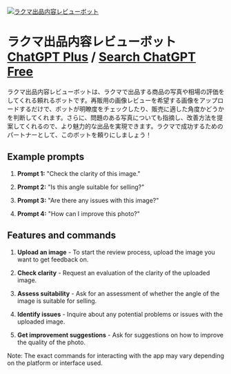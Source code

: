 
[![ラクマ出品内容レビューボット](https://files.oaiusercontent.com/file-A1LpoADwKjDB8ShHCCdZ5XFY?se=2123-10-18T02%3A21%3A22Z&sp=r&sv=2021-08-06&sr=b&rscc=max-age%3D31536000%2C%20immutable&rscd=attachment%3B%20filename%3D6ebebeb3-62d8-4ed1-ba3c-a3b227b20ecd.png&sig=hbwREzUKqF3cXxHc70RPyXtFkzO9y/ikfiwUiX24yEY%3D)](https://chat.openai.com/g/g-aQFXlspAU-rakumachu-pin-nei-rong-rebiyubotuto)

# ラクマ出品内容レビューボット [ChatGPT Plus](https://chat.openai.com/g/g-aQFXlspAU-rakumachu-pin-nei-rong-rebiyubotuto) / [Search ChatGPT Free](https://gptcall.net/index.html#/?search=%E3%83%A9%E3%82%AF%E3%83%9E%E5%87%BA%E5%93%81%E5%86%85%E5%AE%B9%E3%83%AC%E3%83%93%E3%83%A5%E3%83%BC%E3%83%9C%E3%83%83%E3%83%88)

ラクマ出品内容レビューボットは、ラクマで出品する商品の写真や相場の評価をしてくれる頼れるボットです。再販用の画像レビューを希望する画像をアップロードするだけで、ボットが明瞭度をチェックしたり、販売に適した角度かどうかを判断してくれます。さらに、問題のある写真についても指摘し、改善方法を提案してくれるので、より魅力的な出品を実現できます。ラクマで成功するためのパートナーとして、このボットを頼りにしましょう！

## Example prompts

1. **Prompt 1:** "Check the clarity of this image."

2. **Prompt 2:** "Is this angle suitable for selling?"

3. **Prompt 3:** "Are there any issues with this image?"

4. **Prompt 4:** "How can I improve this photo?"

## Features and commands

1. **Upload an image** - To start the review process, upload the image you want to get feedback on.

2. **Check clarity** - Request an evaluation of the clarity of the uploaded image.

3. **Assess suitability** - Ask for an assessment of whether the angle of the image is suitable for selling.

4. **Identify issues** - Inquire about any potential problems or issues with the uploaded image.

5. **Get improvement suggestions** - Ask for suggestions on how to improve the quality of the photo.

Note: The exact commands for interacting with the app may vary depending on the platform or interface used.


